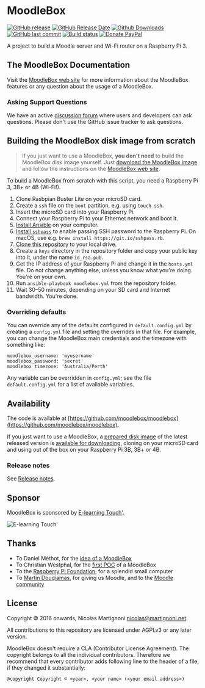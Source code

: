 # MoodleBox

[![GitHub release](https://img.shields.io/github/release/moodlebox/moodlebox.svg)](https://github.com/moodlebox/moodlebox/releases/latest)
[![GitHub Release Date](https://img.shields.io/github/release-date/moodlebox/moodlebox.svg)](https://github.com/moodlebox/moodlebox/releases/latest)
[![Github Downloads](https://img.shields.io/github/downloads/moodlebox/moodlebox/total.svg)](https://github.com/moodlebox/moodlebox/releases/)
[![GitHub last commit](https://img.shields.io/github/last-commit/moodlebox/moodlebox.svg)](https://github.com/moodlebox/moodlebox/commits/)
[![Build status](https://travis-ci.org/moodlebox/moodlebox.svg?branch=master)](https://travis-ci.org/moodlebox/moodlebox)
[![Donate PayPal](https://img.shields.io/badge/donate-PayPal-orange.svg)](https://www.paypal.me/moodlebox/50)

A project to build a Moodle server and Wi-Fi router on a Raspberry Pi 3.

## The MoodleBox Documentation

Visit the [MoodleBox web site](https://moodlebox.net) for more information about the MoodleBox features or any question about the usage of a MoodleBox.

### Asking Support Questions

We have an active [discussion forum](https://discuss.moodlebox.net/) where users and developers can ask questions. Please don't use the GitHub issue tracker to ask questions.

## Building the MoodleBox disk image from scratch

> If you just want to use a MoodleBox, __you don't need__ to build the MoodleBox disk image yourself. Just [download the MoodleBox image](https://moodlebox.net/download) and follow the instructions on the [MoodleBox web site](https://moodlebox.net).

To build a MoodleBox from scratch with this script, you need a Raspberry Pi 3, 3B+ or 4B (Wi-Fi!).

1. Clone Rasbpian Buster Lite on your microSD card.
1. Create a `ssh` file on the `boot` partition, e.g. using `touch ssh`.
1. Insert the microSD card into your Raspberry Pi.
1. Connect your Raspberry Pi to your Ethernet network and boot it.
1. [Install Ansible](https://docs.ansible.com/intro_installation.html) on your computer.
1. [Install `sshpass`](https://gist.github.com/arunoda/7790979) to enable passing SSH password to the Raspberry Pi. On macOS, use e.g. `brew install https://git.io/sshpass.rb`.
1. [Clone this repository](https://github.com/moodlebox/moodlebox.git) to your local drive.
1. Create a `keys` directory in the repository folder and copy your public key into it, under the name `id_rsa.pub`.
1. Get the IP address of your Raspberry Pi and change it in the `hosts.yml` file. Do not change anything else, unless you know what you're doing. You're on your own.
1. Run `ansible-playbook moodlebox.yml` from the repository folder.
1. Wait 30–50 minutes, depending on your SD card and Internet bandwidth. You're done.

### Overriding defaults

You can override any of the defaults configured in `default.config.yml` by creating a `config.yml` file and setting the overrides in that file. For example, you can change the MoodleBox main credentials and the timezone with something like:

    moodlebox_username: 'myusername'
    moodlebox_password: 'secret'
    moodlebox_timezone: 'Australia/Perth'

Any variable can be overridden in `config.yml`; see the file `default.config.yml` for a list of available variables.

## Availability

The code is available at [https://github.com/moodlebox/moodlebox](https://github.com/moodlebox/moodlebox).

If you just want to use a MoodleBox, a [prepared disk image](https://moodlebox.net/download) of the latest released version is [available for downloading](https://moodlebox.net/download), cloning on your microSD card and using out of the box on your Raspberry Pi 3B, 3B+ or 4B.

### Release notes

See [Release notes](https://github.com/moodlebox/moodlebox/blob/master/CHANGELOG.md).

## Sponsor

MoodleBox is sponsored by [E-learning Touch'](https://www.elearningtouch.com/).

![E-learning Touch'](https://www.elearningtouch.com/wp-content/uploads/2018/09/logo_elt_2018.jpg)

## Thanks

- To Daniel Méthot, for the [idea of a MoodleBox](https://moodle.org/mod/forum/discuss.php?d=278493)
- To Christian Westphal, for the [first POC](https://moodle.org/mod/forum/discuss.php?d=331170) of a MoodleBox
- To the [Raspberry Pi Foundation](https://www.raspberrypi.org/), for a splendid small computer
- To [Martin Dougiamas](https://en.wikipedia.org/wiki/Martin_Dougiamas), for giving us Moodle, and to the [Moodle community](https://moodle.org/)

## License

Copyright © 2016 onwards, Nicolas Martignoni nicolas@martignoni.net.

All contributions to this repository are licensed under AGPLv3 or any later version.

MoodleBox doesn't require a CLA (Contributor License Agreement). The copyright belongs to all the individual contributors. Therefore we recommend that every contributor adds following line to the header of a file, if they
changed it substantially:

```
@copyright Copyright © <year>, <your name> (<your email address>)
```
